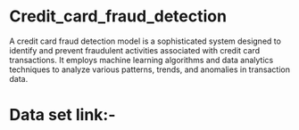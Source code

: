 # Credit_card_fraud_detection
A credit card fraud detection model is a sophisticated system designed to identify and prevent fraudulent activities associated with credit card transactions. It employs machine learning algorithms and data analytics techniques to analyze various patterns, trends, and anomalies in transaction data.


# Data set link:- 
